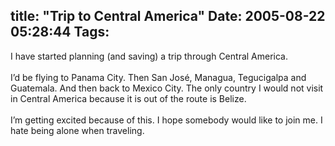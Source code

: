 title: "Trip to Central America"
Date: 2005-08-22 05:28:44
Tags: 
---
I have started planning (and saving) a trip through Central America.<br/><br/>
I&#8217;d be flying to Panama City. Then San José, Managua, Tegucigalpa and
Guatemala. And then back to Mexico City. The only country I would not
visit in Central America because it is out of the route is Belize.<br/><br/>
I&#8217;m getting excited because of this. I hope somebody would like to join me. I hate being alone when traveling.<br/><br/><br/><br/>

